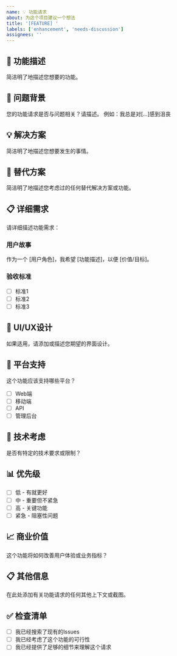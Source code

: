 ```yaml
---
name: 💡 功能请求
about: 为这个项目建议一个想法
title: '[FEATURE] '
labels: ['enhancement', 'needs-discussion']
assignees: ''
---
```


## 🚀 功能描述
简洁明了地描述您想要的功能。

## 🤔 问题背景
您的功能请求是否与问题相关？请描述。
例如：我总是对[...]感到沮丧

## 💡 解决方案
简洁明了地描述您想要发生的事情。

## 🔄 替代方案
简洁明了地描述您考虑过的任何替代解决方案或功能。

## 📋 详细需求
请详细描述功能需求：

### 用户故事
作为一个 [用户角色]，我希望 [功能描述]，以便 [价值/目标]。

### 验收标准
- [ ] 标准1
- [ ] 标准2
- [ ] 标准3

## 🎨 UI/UX设计
如果适用，请添加或描述您期望的界面设计。

## 📱 平台支持
这个功能应该支持哪些平台？
- [ ] Web端
- [ ] 移动端
- [ ] API
- [ ] 管理后台

## 🔧 技术考虑
是否有特定的技术要求或限制？

## 📊 优先级
- [ ] 低 - 有就更好
- [ ] 中 - 重要但不紧急
- [ ] 高 - 关键功能
- [ ] 紧急 - 阻塞性问题

## 📈 商业价值
这个功能将如何改善用户体验或业务指标？

## 📋 其他信息
在此处添加有关功能请求的任何其他上下文或截图。

## ✅ 检查清单
- [ ] 我已经搜索了现有的Issues
- [ ] 我已经考虑了这个功能的可行性
- [ ] 我已经提供了足够的细节来理解这个请求 